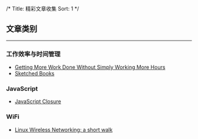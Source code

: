 /*
 Title: 精彩文章收集
 Sort: 1
 */
 
## 文章类别
----
### 工作效率与时间管理  

  - [Getting More Work Done Without Simply Working More Hours](http://www.smashingmagazine.com/2015/12/getting-work-done-without-simply-working-hours/)
  - [Sketched Books](http://sachachua.com/blog/sketched-books/)

### JavaScript  
  - [JavaScript Closure](https://medium.com/javascript-scene/master-the-javascript-interview-what-is-a-closure-b2f0d2152b36#.5i98pe1yb)

### WiFi
- [Linux Wireless Networking: a short walk](https://www.linux.com/community/blogs/133-general-linux/816721-linux-wireless-networking-a-short-walk)
